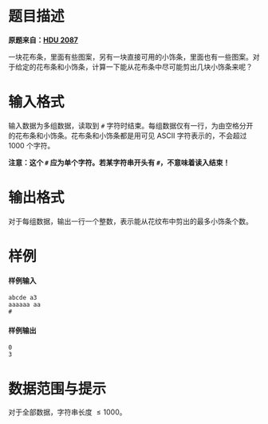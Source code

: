 
# 题目描述

**原题来自：[HDU 2087](http://acm.hdu.edu.cn/showproblem.php?pid=2087)**

一块花布条，里面有些图案，另有一块直接可用的小饰条，里面也有一些图案。对于给定的花布条和小饰条，计算一下能从花布条中尽可能剪出几块小饰条来呢？

# 输入格式

输入数据为多组数据，读取到 `#` 字符时结束。每组数据仅有一行，为由空格分开的花布条和小饰条。花布条和小饰条都是用可见 ASCII 字符表示的，不会超过 $1000$ 个字符。

**注意：这个 `#` 应为单个字符。若某字符串开头有 `#`，不意味着读入结束！**

# 输出格式

对于每组数据，输出一行一个整数，表示能从花纹布中剪出的最多小饰条个数。

# 样例

#### 样例输入

```plain
abcde a3
aaaaaa aa
#
```

#### 样例输出

```plain
0
3
```

# 数据范围与提示

对于全部数据，字符串长度 $\leq 1000$。

